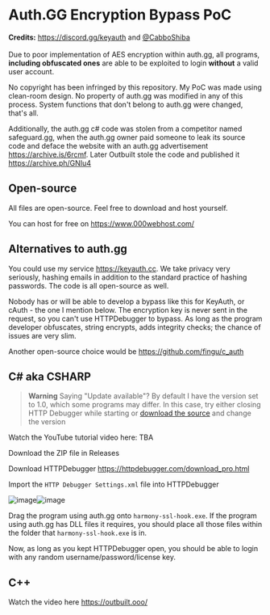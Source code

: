 # Auth.GG Encryption Bypass PoC

**Credits:** https://discord.gg/keyauth and [@CabboShiba](https://github.com/CabboShiba?tab=repositories)
<br>
<br>
Due to poor implementation of AES encryption within auth.gg, all programs, **including obfuscated ones** are able to be exploited to login **without** a valid user account.

No copyright has been infringed by this repository. My PoC was made using clean-room design. No property of auth.gg was modified in any of this process. System functions that don't belong to auth.gg were changed, that's all.

Additionally, the auth.gg c# code was stolen from a competitor named safeguard.gg, when the auth.gg owner paid someone to leak its source code and deface the website with an auth.gg advertisement https://archive.is/6rcmf. Later Outbuilt stole the code and published it https://archive.ph/GNIu4

## Open-source

All files are open-source. Feel free to download and host yourself.

You can host for free on https://www.000webhost.com/

## Alternatives to auth.gg

You could use my service https://keyauth.cc. We take privacy very seriously, hashing emails in addition to the standard practice of hashing passwords. The code is all open-source as well.

Nobody has or will be able to develop a bypass like this for KeyAuth, or cAuth - the one I mention below. The encryption key is never sent in the request, so you can't use HTTPDebugger to bypass. As long as the program developer obfuscates, string encrypts, adds integrity checks; the chance of issues are very slim.

Another open-source choice would be https://github.com/fingu/c_auth

## C# aka CSHARP

> **Warning** Saying "Update available"?
> By default I have the version set to 1.0, which some programs may differ. In this case, try either closing HTTP Debugger while starting or [download the source](auth.gg-Encryption-Bypass-PoC/tree/main/csharp/server) and change the version

Watch the YouTube tutorial video here: TBA

Download the ZIP file in Releases

Download HTTPDebugger https://httpdebugger.com/download_pro.html

Import the `HTTP Debugger Settings.xml` file into HTTPDebugger

![image](https://user-images.githubusercontent.com/83034852/234408208-0b6b4bc0-cba8-4c06-b0d8-a550a3168e4a.png)![image](https://user-images.githubusercontent.com/83034852/234408221-b081cab0-4b4a-47df-9fd5-31c70c0e2d95.png)


Drag the program using auth.gg onto `harmony-ssl-hook.exe`. If the program using auth.gg has DLL files it requires, you should place all those files within the folder that `harmony-ssl-hook.exe` is in.

Now, as long as you kept HTTPDebugger open, you should be able to login with any random username/password/license key.

## C++

Watch the video here https://outbuilt.ooo/
